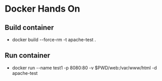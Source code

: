 # Docker Hands On

## Build container
* docker build --force-rm -t apache-test .

## Run container
* docker run --name test1 -p 8080:80 -v $PWD/web:/var/www/html -d apache-test